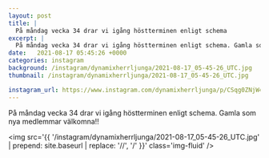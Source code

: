 ```yaml
---
layout: post
title: |
  På måndag vecka 34 drar vi igång höstterminen enligt schema
excerpt: |
  På måndag vecka 34 drar vi igång höstterminen enligt schema. Gamla som nya medlemmar välkomna!!
date:   2021-08-17 05:45:26 +0000
categories: instagram
background: /instagram/dynamixherrljunga/2021-08-17_05-45-26_UTC.jpg
thumbnail: /instagram/dynamixherrljunga/2021-08-17_05-45-26_UTC.jpg

instagram_url: https://www.instagram.com/dynamixherrljunga/p/CSqg0ZNjW4s
---
```

På måndag vecka 34 drar vi igång höstterminen enligt schema. Gamla som nya medlemmar välkomna!!



<img src='{{ '/instagram/dynamixherrljunga/2021-08-17_05-45-26_UTC.jpg' | prepend: site.baseurl | replace: '//', '/' }}' class='img-fluid' />
